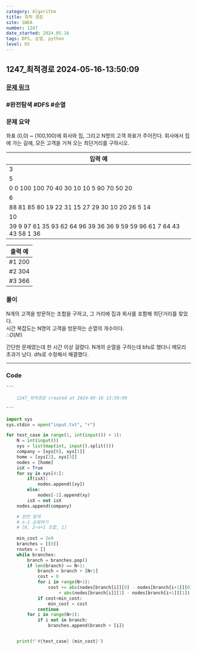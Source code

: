 ```yaml
---
category: Algorithm
title: 최적 경로
site: SWEA
number: 1247
date_started: 2024.05.16
tags: DFS, 순열, python
level: D5
---
```


## 1247\_최적경로 2024-05-16-13:50:09

### [문제 링크](https://swexpertacademy.com/main/code/problem/problemDetail.do?contestProbId=AV15OZ4qAPICFAYD)

### #완전탐색 #DFS #순열

### 문제 요약

좌표 (0,0) ~ (100,100)에 회사와 집, 그리고 N명의 고객 좌표가 주어진다. 회사에서 집에 가는 길에, 모든 고객을 거쳐 오는 최단거리를 구하시오.

| 입력 예                                                             |
| ------------------------------------------------------------------- |
| 3                                                                   |
| 5                                                                   |
| 0 0 100 100 70 40 30 10 10 5 90 70 50 20                            |
| 6                                                                   |
| 88 81 85 80 19 22 31 15 27 29 30 10 20 26 5 14                      |
| 10                                                                  |
| 39 9 97 61 35 93 62 64 96 39 36 36 9 59 59 96 61 7 64 43 43 58 1 36 |

| 출력 예 |
| ------- |
| #1 200  |
| #2 304  |
| #3 366  |

### 풀이

N개의 고객을 방문하는 조합을 구하고, 그 거리에 집과 회사를 포함해 최단거리를 찾았다.  
시간 복잡도는 N명의 고객을 방문하는 순열의 개수이다.  
$∴ O(N!)$

간단한 문제였는데 한 시간 이상 걸렸다. N개의 순열을 구하는데 bfs로 했더니 메모리 초과가 났다. dfs로 수정해서 해결했다.

---

### Code

<!-- CODE-APPENDED:1247_최적경로.py -->
```python
"""

	1247_최적경로 created at 2024-05-16 13:50:09

"""

import sys
sys.stdin = open("input.txt", "r")

for test_case in range(1, int(input()) + 1):
    N = int(input())
    xys = list(map(int, input().split()))
    company = [xys[0], xys[1]]
    home = [xys[2], xys[3]]
    nodes = [home]
    isX = True
    for xy in xys[4:]:
        if(isX):
            nodes.append([xy])
        else:
            nodes[-1].append(xy)
        isX = not isX
    nodes.append(company)

    # 완전 탐색
    # n-1 순회하기
    # [0, 2~n+1 조합, 1]
    
    min_cost = 2e9
    branches = [[0]]
    routes = []
    while branches:
        branch = branches.pop()
        if len(branch) == N+1:
            branch = branch + [N+1]
            cost = 0
            for i in range(N+1):
                cost += abs(nodes[branch[i]][0] - nodes[branch[i+1]][0])\
                    + abs(nodes[branch[i]][1] - nodes[branch[i+1]][1])
            if cost<min_cost:
                min_cost = cost
            continue
        for i in range(N+1):
            if i not in branch:
                branches.append(branch + [i])


    print(f'#{test_case} {min_cost}')
```
